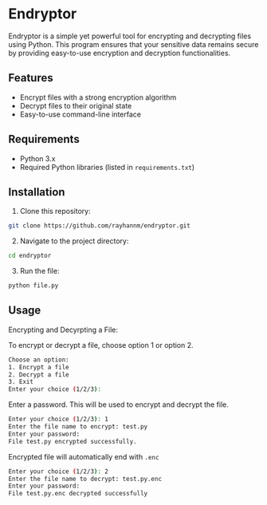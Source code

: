 # Endryptor

Endryptor is a simple yet powerful tool for encrypting and decrypting files using Python. This program ensures that your sensitive data remains secure by providing easy-to-use encryption and decryption functionalities.

## Features

- Encrypt files with a strong encryption algorithm
- Decrypt files to their original state
- Easy-to-use command-line interface

## Requirements

- Python 3.x
- Required Python libraries (listed in `requirements.txt`)

## Installation

1. Clone this repository:
```bash
git clone https://github.com/rayhannm/endryptor.git
```

2. Navigate to the project directory:
```bash
cd endryptor
```
3. Run the file:
```bash
python file.py
```

## Usage

Encrypting and Decyrpting a File:

To encrypt or decrypt a file, choose option 1 or option 2. 

```bash
Choose an option:
1. Encrypt a file
2. Decrypt a file
3. Exit
Enter your choice (1/2/3):
```

Enter a password. This will be used to encrypt and decrypt the file.
```bash
Enter your choice (1/2/3): 1
Enter the file name to encrypt: test.py            
Enter your password: 
File test.py encrypted successfully.
```
Encrypted file will automatically end with `.enc`
```bash
Enter your choice (1/2/3): 2
Enter the file name to decrypt: test.py.enc
Enter your password: 
File test.py.enc decrypted successfully
```






